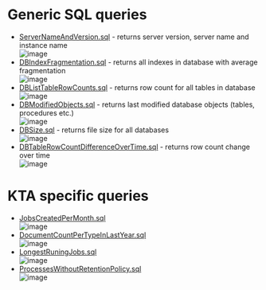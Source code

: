 # Generic SQL queries
- [ServerNameAndVersion.sql](ServerNameAndVersion.sql) - returns server version, server name and instance name <br>
![image](https://user-images.githubusercontent.com/77000568/174812645-4e131bcf-429c-4e5c-801c-1373c7113b1d.png)
- [DBIndexFragmentation.sql](DBIndexFragmentation.sql) - returns all indexes in database with average fragmentation <br>
![image](https://user-images.githubusercontent.com/77000568/174808743-28266a1f-e2bc-45bc-a377-7984bdb21dc6.png)
- [DBListTableRowCounts.sql](DBListTableRowCounts.sql) - returns row count for all tables in database <br>
![image](https://user-images.githubusercontent.com/77000568/174809185-4f1038ba-476d-4af3-bd95-d9de3bcd4b1b.png)
- [DBModifiedObjects.sql](DBModifiedObjects.sql) - returns last modified database objects (tables, procedures etc.) <br>
![image](https://user-images.githubusercontent.com/77000568/174809309-49c2c7ae-b538-49bc-9ea5-d06bece3e332.png)
- [DBSize.sql](DBSize.sql) - returns file size for all databases <br>
![image](https://user-images.githubusercontent.com/77000568/174813247-61687a8f-fd2d-41b0-951c-c30a4fb39df2.png)
- [DBTableRowCountDifferenceOverTime.sql](DBTableRowCountDifferenceOverTime.sql) - returns row count change over time <br>
![image](https://user-images.githubusercontent.com/77000568/174809896-dae14e40-c554-4b39-8a42-49d3b262daea.png)

# KTA specific queries
- [JobsCreatedPerMonth.sql](JobsCreatedPerMonth.sql) <br>
![image](https://user-images.githubusercontent.com/77000568/174763221-38e8d680-2ca6-477a-9ca1-1e92ca4e2190.png)
- [DocumentCountPerTypeInLastYear.sql](DocumentCountPerTypeInLastYear.sql) <br>
![image](https://user-images.githubusercontent.com/77000568/174810569-5c45fb13-6702-4b31-9443-8d7a3df1dc09.png)
- [LongestRuningJobs.sql](LongestRuningJobs.sql) <br>
![image](https://user-images.githubusercontent.com/77000568/174811630-fafd0c10-db40-4d1d-9d11-ac1eef82a95c.png)
- [ProcessesWithoutRetentionPolicy.sql](ProcessesWithoutRetentionPolicy.sql) <br>
![image](https://user-images.githubusercontent.com/77000568/174812163-83c6d9a2-5764-4a2e-ad5d-97d28b48f703.png)
